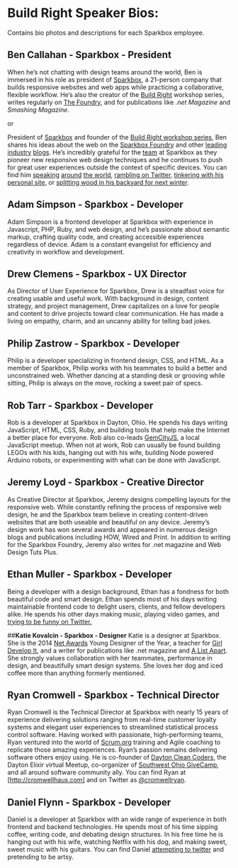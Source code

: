 # Build Right Speaker Bios:
Contains bio photos and descriptions for each Sparkbox employee.


## **Ben Callahan - Sparkbox - President**
When he’s not chatting with design teams around the world, Ben is immersed in his role as president of [Sparkbox](http://seesparkbox.com/), a 21-person company that builds responsive websites and web apps while practicing a collaborative, flexible workflow. He’s also the creator of the [Build Right](http://buildright.io/) workshop series, writes regularly on [The Foundry](http://seesparkbox.com/foundry), and for publications like _.net Magazine_ and _Smashing Magazine_.

or

President of [Sparkbox](http://seesparkbox.com/) and founder of the [Build Right workshop series](http://buildright.io/), Ben shares his ideas about the web on the [Sparkbox Foundry](http://seesparkbox.com/foundry/) and other [leading](http://webstandardssherpa.com/about/authors/ben-callahan) [industry](http://www.creativebloq.com/business/what-responsive-web-design-means-team-organisation-11410353) [blogs](http://mobile.smashingmagazine.com/2011/09/26/content-prototyping-in-responsive-web-design/). He’s incredibly grateful for the [team](http://seesparkbox.com/team) at Sparkbox as they pioneer new responsive web design techniques and he continues to push for great user experiences outside the context of specific devices. You can find him [speaking](http://uxim14.uie.com/workshops/ben-callahan) [around](http://schedule.sxsw.com/2014/events/event_IAP20315) [the world](http://frontenddesignconference.com/portland), [rambling on Twitter](http://twitter.com/bencallahan), [tinkering with his personal site](http://bencallahan.com/), or [splitting wood in his backyard for next winter](http://instagram.com/p/j7r_TqA1MP/).

## **Adam Simpson - Sparkbox - Developer**
Adam Simpson is a frontend developer at Sparkbox with experience in Javascript, PHP, Ruby, and web design, and he’s passionate about semantic markup, crafting quality code, and creating accessible experiences regardless of device. Adam is a constant evangelist for efficiency and creativity in workflow and development.

## **Drew Clemens - Sparkbox - UX Director**
As Director of User Experience for Sparkbox, Drew is a steadfast voice for creating usable and useful work. With background in design, content strategy, and project management, Drew capitalizes on a love for people and content to drive projects toward clear communication. He has made a living on empathy, charm, and an uncanny ability for telling bad jokes.

## **Philip Zastrow - Sparkbox - Developer**
Philip is a developer specializing in frontend design, CSS, and HTML. As a member of Sparkbox, Philip works with his teammates to build a better and unconstrained web. Whether dancing at a standing desk or grooving while sitting, Philip is always on the move, rocking a sweet pair of specs.

## **Rob Tarr - Sparkbox - Developer**
Rob is a developer at Sparkbox in Dayton, Ohio. He spends his days writing JavaScript, HTML, CSS, Ruby, and building tools that help make the Internet a better place for everyone. Rob also co-leads [GemCityJS](http://gemcityjs.com), a local JavaScript meetup. When not at work, Rob can usually be found building LEGOs with his kids, hanging out with his wife, building Node powered Arduino robots, or experimenting with what can be done with JavaScript.

## **Jeremy Loyd - Sparkbox - Creative Director**
As Creative Director at Sparkbox, Jeremy designs compelling layouts for the responsive web. While constantly refining the process of responsive web design, he and the Sparkbox team believe in creating content-driven websites that are both useable and beautiful on any device. Jeremy’s design work has won several awards and appeared in numerous design blogs and publications including HOW, Wired and Print. In addition to writing for the Sparkbox Foundry, Jeremy also writes for .net magazine and Web Design Tuts Plus.

## **Ethan Muller - Sparkbox - Developer**
Being a developer with a design background, Ethan has a fondness for both beautiful code and smart design. Ethan spends most of his days writing maintainable frontend code to delight users, clients, and fellow developers alike. He spends his other days making music, playing video games, and [trying to be funny on Twitter.](https://twitter.com/ethanmuller)

##**Katie Kovalcin - Sparkbox - Designer**
Katie is a designer at Sparkbox. She is the 2014 [Net Awards](https://thenetawards.com) Young Designer of the Year, a teacher for [Girl Develop It](https://girldevelopit.com), and a writer for publications like .net magazine and [A List Apart](https://alistapart.com). She strongly values collaboration with her teammates, performance in design, and beautifully smart design systems. She loves her dog and iced coffee more than anything formerly mentioned.

## **Ryan Cromwell - Sparkbox - Technical Director**
Ryan Cromwell is the Technical Director at Sparkbox with nearly 15 years of experience delivering solutions ranging from real-time customer loyalty systems and elegant user experiences to streamlined statistical process control software.  Having worked with passionate, high-performing teams, Ryan ventured into the world of [Scrum.org](https://www.scrum.org/user-profile/userid/188) training and Agile coaching to replicate those amazing experiences.  Ryan’s passion remains delivering software others enjoy using.  He is co-founder of [Dayton Clean Coders](http://daytoncleancoders.com), the Dayton Elixir virtual Meetup, co-organizer of [Southwest Ohio GiveCamp](http://southwestohiogivecamp.org), and all around software community ally.  You can find Ryan at [http://cromwellhaus.com] and on Twitter as [@cromwellryan](https://twitter.com/cromwellryan).

## **Daniel Flynn - Sparkbox - Developer**
Daniel is a developer at Sparkbox with an wide range of experience in both frontend and backend technologies. He spends most of his time sipping coffee, writing code, and debating design structures. In his free time he is hanging out with his wife, watching Netflix with his dog, and making sweet, sweet music with his guitars. You can find Daniel [attempting to twitter](https://twitter.com/dflynn15) and pretending to be artsy.
